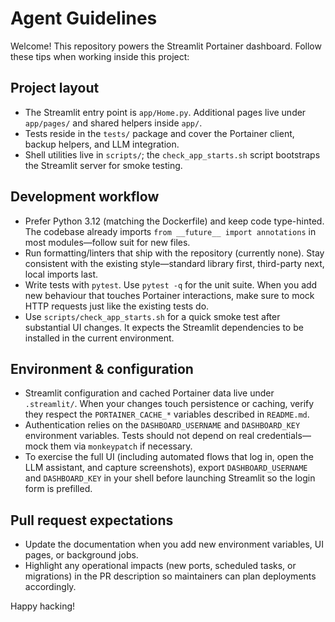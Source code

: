 # Agent Guidelines

Welcome! This repository powers the Streamlit Portainer dashboard. Follow these tips when working inside this project:

## Project layout
- The Streamlit entry point is `app/Home.py`. Additional pages live under `app/pages/` and shared helpers inside `app/`.
- Tests reside in the `tests/` package and cover the Portainer client, backup helpers, and LLM integration.
- Shell utilities live in `scripts/`; the `check_app_starts.sh` script bootstraps the Streamlit server for smoke testing.

## Development workflow
- Prefer Python 3.12 (matching the Dockerfile) and keep code type-hinted. The codebase already imports `from __future__ import annotations` in most modules—follow suit for new files.
- Run formatting/linters that ship with the repository (currently none). Stay consistent with the existing style—standard library first, third-party next, local imports last.
- Write tests with `pytest`. Use `pytest -q` for the unit suite. When you add new behaviour that touches Portainer interactions, make sure to mock HTTP requests just like the existing tests do.
- Use `scripts/check_app_starts.sh` for a quick smoke test after substantial UI changes. It expects the Streamlit dependencies to be installed in the current environment.

## Environment & configuration
- Streamlit configuration and cached Portainer data live under `.streamlit/`. When your changes touch persistence or caching, verify they respect the `PORTAINER_CACHE_*` variables described in `README.md`.
- Authentication relies on the `DASHBOARD_USERNAME` and `DASHBOARD_KEY` environment variables. Tests should not depend on real credentials—mock them via `monkeypatch` if necessary.
- To exercise the full UI (including automated flows that log in, open the LLM assistant, and capture screenshots), export `DASHBOARD_USERNAME` and `DASHBOARD_KEY` in your shell before launching Streamlit so the login form is prefilled.

## Pull request expectations
- Update the documentation when you add new environment variables, UI pages, or background jobs.
- Highlight any operational impacts (new ports, scheduled tasks, or migrations) in the PR description so maintainers can plan deployments accordingly.

Happy hacking!
